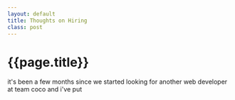 ```yaml
---
layout: default
title: Thoughts on Hiring
class: post
---
```


{{page.title}}
================================

it's been a few months since we started looking for another web developer at team coco and i've put